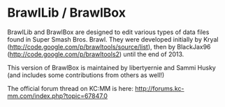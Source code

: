 BrawlLib / BrawlBox
==========

BrawlLib and BrawlBox are designed to edit various types of data files found in Super Smash Bros. Brawl. They were developed initially by Kryal
(http://code.google.com/p/brawltools/source/list), then by BlackJax96
(http://code.google.com/p/brawltools2) until the end of 2013.

This version of BrawlBox is maintained by libertyernie and Sammi Husky (and includes some contributions from others as well!)

The official forum thread on KC:MM is here: http://forums.kc-mm.com/index.php?topic=67847.0
